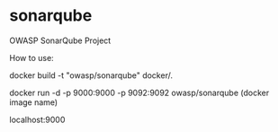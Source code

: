 # sonarqube
OWASP SonarQube Project

How to use:

docker build -t "owasp/sonarqube" docker/.

docker run -d -p 9000:9000 -p 9092:9092 owasp/sonarqube (docker image name)

localhost:9000
